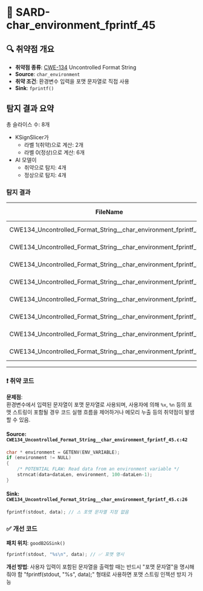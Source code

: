 # 📁 SARD-char_environment_fprintf_45

## 🔍 취약점 개요
* **취약점 종류**: [CWE-134](https://cwe.mitre.org/data/definitions/134.html) Uncontrolled Format String
* **Source**: `char_environment`
* **취약 조건**: 환경변수 입력을 포맷 문자열로 직접 사용
* **Sink**: `fprintf()`

## 탐지 결과 요약
총 슬라이스 수: 8개
- KSignSlicer가
    - 라벨 1(취약)으로 계산: 2개
    - 라벨 0(정상)으로 계산: 6개
- AI 모델이 
    - 취약으로 탐지: 4개
    - 정상으로 탐지: 4개

### 탐지 결과

| FileName                                                         | Caller                                                             | Source | Sink | idx | CWE-ID  | category       | criterion | line | label | token_length | predict |
|------------------------------------------------------------------|--------------------------------------------------------------------|--------|------|-----|---------|----------------|-----------|------|-------|--------------|---------|
| CWE134_Uncontrolled_Format_String__char_environment_fprintf_45.c | badSink                                                            | False  | True | 0   | CWE-134 | CallExpression | fprintf   | 42   | 1     | 19           | 1       |
| CWE134_Uncontrolled_Format_String__char_environment_fprintf_45.c | CWE134_Uncontrolled_Format_String__char_environment_fprintf_45_bad | False  | True | 1   | CWE-134 | CallExpression | strlen    | 52   | 0     | 89           | 0       |
| CWE134_Uncontrolled_Format_String__char_environment_fprintf_45.c | CWE134_Uncontrolled_Format_String__char_environment_fprintf_45_bad | False  | True | 2   | CWE-134 | CallExpression | strncat   | 58   | 0     | 89           | 0       |
| CWE134_Uncontrolled_Format_String__char_environment_fprintf_45.c | goodG2BSink                                                        | False  | True | 3   | CWE-134 | CallExpression | fprintf   | 74   | 1     | 19           | 1       |
| CWE134_Uncontrolled_Format_String__char_environment_fprintf_45.c | goodG2B                                                            | False  | True | 4   | CWE-134 | CallExpression | strcpy    | 83   | 0     | 40           | 1       |
| CWE134_Uncontrolled_Format_String__char_environment_fprintf_45.c | goodB2GSink                                                        | False  | True | 5   | CWE-134 | CallExpression | fprintf   | 93   | 0     | 21           | 1       |
| CWE134_Uncontrolled_Format_String__char_environment_fprintf_45.c | goodB2G                                                            | False  | True | 6   | CWE-134 | CallExpression | strlen    | 103  | 0     | 89           | 0       |
| CWE134_Uncontrolled_Format_String__char_environment_fprintf_45.c | goodB2G                                                            | False  | True | 7   | CWE-134 | CallExpression | strncat   | 109  | 0     | 89           | 0       |

---

### ❗️ 취약 코드

**문제점**:  
환경변수에서 입력된 문자열이 포맷 문자열로 사용되며, 사용자에 의해 `%x`, `%n` 등의 포맷 스트링이 포함될 경우 코드 실행 흐름을 제어하거나 메모리 누출 등의 취약점이 발생할 수 있음.

#### Source: `CWE134_Uncontrolled_Format_String__char_environment_fprintf_45.c:42`
```c
char * environment = GETENV(ENV_VARIABLE);
if (environment != NULL)
{
    /* POTENTIAL FLAW: Read data from an environment variable */
    strncat(data+dataLen, environment, 100-dataLen-1);
}
```

#### Sink: `CWE134_Uncontrolled_Format_String__char_environment_fprintf_45.c:26`
```c
fprintf(stdout, data); // ⚠ 포맷 문자열 지정 없음
```

### ✅ 개선 코드

**패치 위치**: `goodB2GSink()`
```c
fprintf(stdout, "%s\n", data); // ✅ 포맷 명시
```

**개선 방법**:
사용자 입력이 포함된 문자열을 출력할 때는 반드시 "포맷 문자열"을 명시해줘야 함
"fprintf(stdout, "%s", data);" 형태로 사용하면 포맷 스트링 인젝션 방지 가능